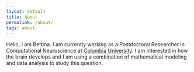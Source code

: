 ```yaml
---
layout: default
title: About
permalink: /about/
tags: about
---
```


Hello, I am Bettina. I am currently working as a Postdoctoral Researcher in Computational Neuroscience at [Columbia University](https://zuckermaninstitute.columbia.edu/). I am interested in how the brain develops and I am using a combination of mathematical modeling and data analysis to study this question.




[jekyll-organization]: https://github.com/jekyll
